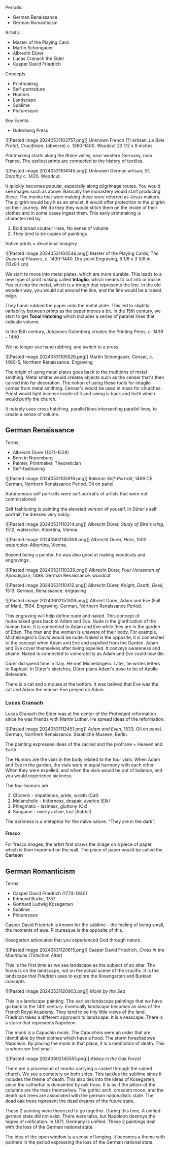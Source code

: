 Periods:
- German Renaissance
- German Romanticism

Artists:
- Master of the Playing Card
- Martin Schongauer
- Albrecht Dürer
- Lucas Cranach the Elder
- Casper David Friedrich

Concepts
- Printmaking
- Self-portraiture
- Humors
- Landscape
- Sublime
- Picturesque

Key Events:
- Gutenberg Press


![[Pasted image 20240531103757.png]]
Unknown French (?) artisan, *Le Bois Protat*, *Crucifixion*, (obverse) c. 1380-1400. Woodcut 23 1/2 x 9 inches

Printmaking starts along the Rhine valley, near western Germany, near France. The earliest prints are connected to the history of textiles.

![[Pasted image 20240531104145.png]]
Unknown German artisan, *St. Dorothy* c. 1420. Woodcut.

It quickly becomes popular, especially along pilgrimage routes. You would see images such as above. Basically the monastery would start producing these. The monks that were making these were referred as Jesus makers. The pilgrim would buy it as an amulet, it would offer protection to the pilgrim on their journey. We do they they would stitch them on the inside of their clothes and in some cases ingest them. This early printmaking is characterized by
1. Bold broad coutour lines, No sense of volume
2. They tend to be copies of paintings

Votive prints = devotional imagery

![[Pasted image 20240531104546.png]]
Master of the Playing Cards, *The Queen of Flowers*, c. 1430-1440. Dry-point Engraving, 5 1/8 x 3 5/8 in. (13x9.1 cm)

We start to move into metal plates, which are more durable. This leads to a new type of print making called **Intaglio**, which means to cut into or incise. You cut into the metal, which is a trough that represents the line. In the old wooden way, you would cut around the line, and the line would be a raised edge. 

They hand-rubbed the paper onto the metal plate. This led to slightly variability between prints as the paper moves a bit. In the 15th century, we start to get **Tonal Hatching** which includes a series of parallel lines that indicate volume.



In the 15th century, Johannes Gutenberg  creates the Printing Press, c. 1439 - 1440

We no longer use hand rubbing, and switch to a press.

![[Pasted image 20240531105526.png]]
Martin Schongauer, *Censer*, c. 1480-5, Northern Renaissance. Engraving

The origin of using metal plates goes back to the traditions of metal smithing. Metal smiths would creates objects such as the censer that's then carved into for decoration. The notion of using these tools for intaglio comes from metal smithing. Censer's would be used in mass for churches. Priest would light incense inside of it and swing is back and forth which would purify the church.

It notably uses cross hatching, parallel lines intersecting parallel lines, to create a sense of volume. 


## German Renaissance

Terms:
- Albrecht Dürer (1471-1528)
- Born in Nuremburg
- Painter, Printmaker, Theoretician
- Self-fashioning

![[Pasted image 20240531105916.png]]
*Italiante Self-Portrait*, 1496 CE. German, Northern Renaissance Period. Oil on panel.

Autonomous self portraits were self portratis of artists that were not commissioned

Self fashioning is painting the elevated version of youself. In Dürer's self portrait, he dresses very nobly.



![[Pasted image 20240531110214.png]]
Albrecht Dürer, *Study of Bird's wing*, 1512, watercolor. Albertina, Vienna

![[Pasted image 20240602145306.png]]
Albrecht Durer, *Hare*, 1502. watercolor. Albertina, Vienna.


Beyond being a painter, he was also good at making woodcuts and engravings.

![[Pasted image 20240531110339.png]]
Albrecht Dürer, *Four Horseman of Apocalypse*, 1498. German Renaissance. woodcut

![[Pasted image 20240531110412.png]]
Albrecht Dürer, *Knight, Death, Devil*, 1513. German, Renaissance. engraving

![[Pasted image 20240602151309.png]]
Albrect Durer, Adam and Eve (Fall of Man), 1504. Engraving. German, Northern Renaissance Period.

This engraving will help define nude and naked. This concept of nude/naked goes back to Adam and Eve. Nude is the glorification of the human form. It is connected to Adam and Eve while they are in the garden of Eden. The man and the women is unaware of their body. For example, Michelangelo's *David* would be nude. Naked is the opposite, it is connected to the concept when Adam and Eve and expelled from the Garden. Adam and Eve cover themselves after being expelled. It conveys awareness and shame. Naked is connected to vulnerability as Adam and Eve could now die.

Dürer did spend time in Italy. He met Michelangelo. Later, he writes letters to Raphael. In Dürer's sketches, Dürer plans Adam's pose to be of Apollo Belvedere.

There is a cat and a mouse at the bottom. It was belived that Eve was the cat and Adam the mouse. Eve preyed on Adam.

### Lucas Cranach
Lucas Cranach the Elder was at the center of the Protestant reformation since he was friends with Martin Luther. He spread ideas of the reformation.

![[Pasted image 20240531112451.png]]
*Adam and Even*, 1533. Oil on panel. German, Northern Renaissance. Staatliche Museen, Berlin.

The painting expresses ideas of the sacred and the profrane = Heaven and Earth.

The Humors are the vials in the body related to the four vials. When Adam and Eve in the garden, the vials were in equal harmony with each other. When they were expelled, and when the vials would be out of balance, and you would experience sickness.

The four humors are
1. Choleric - impatience, pride, wraith (Cat)
2. Melancholic - bitterness, despair, avarice (Elk)
3. Phlegmatic - laziness, gluttony (Ox)
4. Sanguine - overly active, lust (Rabbit)

The darkness is a metaphor for the naive nature. "They are in the dark". 


#### Fresco
For fresco images, the artist first draws the image on a piece of paper, which is then imprinted on the wall. The piece of paper would be called the **Cartoon**


## German Romanticism
Terms:
- Casper David Friedrich (1774-1840)
- Edmund Burke, 1757
- Gotthard Ludwig Kosegarten
- Sublime
- Picturesque

Casper David Friedrich is known for the sublime - the feeling of being small, the moments of awe. Picturesque is the opposite of this.

Kosegarten advocated that you experienced God through nature.


![[Pasted image 20240531120615.png]]
Casper David Friedrich, *Cross in the Mountains (Tetschen Altar)*

This is the first time as we see landscape as the subject of an altar. The focus is on the landscape, not on the actual scene of the crucifix. It is the landscape that Friedrich uses to explore the Kosengarten and Burkian concepts.


![[Pasted image 20240531120903.png]]
*Monk by the Sea*

This is a landscape painting. The earliest landscape paintings that we have go back to the 14th century. Eventually landscape becomes an idea of the French Royal Academy. They tend to be tiny little views of the land. Friedrich takes a different approach to landscape. It is a seascape. There is a storm that represents Napoleon.

The monk is a Capuchin monk. The Capuchins were an order that are identifiable by their clothes which have a hood. The storm foreshadows Napolean. By placing the monk in that place, it is a meditation of death. This is where we feel small.



![[Pasted image 20240602145555.png]]
*Abbey in the Oak Forest*

There are a procession of monks carrying a casket through the ruined church. We see a cemetery on both sides. This tackles the sublime since it includes the theme of death.  This also ties into the ideas of Kosegarten, since the cathedral is domainted by oak tress. It is as if the pillars of the columns are the trees themselves. The gothic arch, crescent moon, and the death oak trees are associated with the german nationalistic state. The dead oak trees represent the dead dreams of the future state.





These 2 painting were theorized to go together. During this time, A unified german state did not exist. There were talks, but Napoleon destroys the hopes of unification. In 1871, Germany is unified. These 2 paintings deal with the loss of the German national state.

The idea of the open window is a sense of longing. It becomes a theme with painters in the period expressing the loss of the German national state.